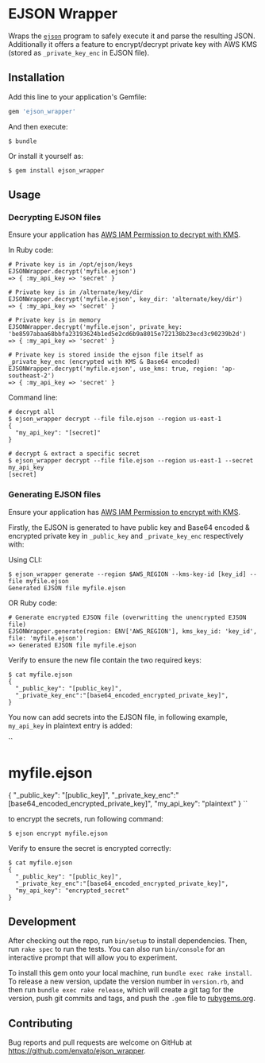 # EJSON Wrapper

Wraps the [`ejson`](https://github.com/Shopify/ejson) program to safely execute it and parse the resulting JSON. Additionally it offers a feature to encrypt/decrypt private key with AWS KMS (stored as `_private_key_enc` in EJSON file).

## Installation

Add this line to your application's Gemfile:

```ruby
gem 'ejson_wrapper'
```

And then execute:

```
$ bundle
```

Or install it yourself as:

```
$ gem install ejson_wrapper
```

## Usage

### Decrypting EJSON files

Ensure your application has [AWS IAM Permission to decrypt with KMS](https://docs.aws.amazon.com/kms/latest/developerguide/iam-policies.html#iam-policy-example-encrypt-decrypt-specific-cmks).

In Ruby code:

```
# Private key is in /opt/ejson/keys
EJSONWrapper.decrypt('myfile.ejson')
=> { :my_api_key => 'secret' }

# Private key is in /alternate/key/dir
EJSONWrapper.decrypt('myfile.ejson', key_dir: 'alternate/key/dir')
=> { :my_api_key => 'secret' }

# Private key is in memory
EJSONWrapper.decrypt('myfile.ejson', private_key: 'be8597abaa68bbfa23193624b1ed5e2cd6b9a8015e722138b23ecd3c90239b2d')
=> { :my_api_key => 'secret' }

# Private key is stored inside the ejson file itself as _private_key_enc (encrypted with KMS & Base64 encoded)
EJSONWrapper.decrypt('myfile.ejson', use_kms: true, region: 'ap-southeast-2')
=> { :my_api_key => 'secret' }
```

Command line:

```
# decrypt all
$ ejson_wrapper decrypt --file file.ejson --region us-east-1
{
  "my_api_key": "[secret]"
}

# decrypt & extract a specific secret
$ ejson_wrapper decrypt --file file.ejson --region us-east-1 --secret my_api_key
[secret]
```

### Generating EJSON files

Ensure your application has [AWS IAM Permission to encrypt with KMS](https://docs.aws.amazon.com/kms/latest/developerguide/iam-policies.html#iam-policy-example-encrypt-decrypt-specific-cmks).

Firstly, the EJSON is generated to have public key and Base64 encoded & encrypted private key in `_public_key` and `_private_key_enc` respectively with:

Using CLI:

```
$ ejson_wrapper generate --region $AWS_REGION --kms-key-id [key_id] --file myfile.ejson
Generated EJSON file myfile.ejson
```

OR Ruby code:

```
# Generate encrypted EJSON file (overwritting the unencrypted EJSON file)
EJSONWrapper.generate(region: ENV['AWS_REGION'], kms_key_id: 'key_id', file: 'myfile.ejson')
=> Generated EJSON file myfile.ejson
```

Verify to ensure the new file contain the two required keys:

```
$ cat myfile.ejson
{
  "_public_key": "[public_key]",
  "_private_key_enc":"[base64_encoded_encrypted_private_key]",
}
```

You now can add secrets into the EJSON file, in following example, `my_api_key` in plaintext entry is added:

``
# myfile.ejson
{
  "_public_key": "[public_key]",
  "_private_key_enc":"[base64_encoded_encrypted_private_key]",
  "my_api_key": "plaintext"
}
``

to encrypt the secrets, run following command:

```
$ ejson encrypt myfile.ejson
```

Verify to ensure the secret is encrypted correctly:

```
$ cat myfile.ejson
{
  "_public_key": "[public_key]",
  "_private_key_enc":"[base64_encoded_encrypted_private_key]",
  "my_api_key": "encrypted_secret"
}
```

## Development

After checking out the repo, run `bin/setup` to install dependencies. Then, run `rake spec` to run the tests. You can also run `bin/console` for an interactive prompt that will allow you to experiment.

To install this gem onto your local machine, run `bundle exec rake install`. To release a new version, update the version number in `version.rb`, and then run `bundle exec rake release`, which will create a git tag for the version, push git commits and tags, and push the `.gem` file to [rubygems.org](https://rubygems.org).

## Contributing

Bug reports and pull requests are welcome on GitHub at https://github.com/envato/ejson_wrapper.
